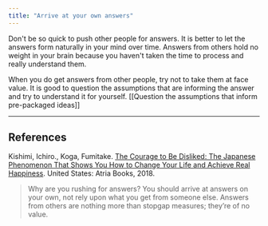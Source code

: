 ```yaml
---
title: "Arrive at your own answers"
---
```


Don't be so quick to push other people for answers. It is better to let the answers form naturally in your mind over time. Answers from others hold no weight in your brain because you haven't taken the time to process and really understand them.

When you do get answers from other people, try not to take them at face value. It is good to question the assumptions that are informing the answer and try to understand it for yourself. [[Question the assumptions that inform pre-packaged ideas]]

---

## References

Kishimi, Ichiro., Koga, Fumitake. [The Courage to Be Disliked: The Japanese Phenomenon That Shows You How to Change Your Life and Achieve Real Happiness](https://www.amazon.com/Courage-Be-Disliked-Phenomenon-Happiness/dp/1501197274). United States: Atria Books, 2018.

> Why are you rushing for answers? You should arrive at answers on your own, not rely upon what you get from someone else. Answers from others are nothing more than stopgap measures; they’re of no value.